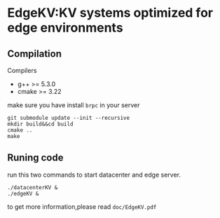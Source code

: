 # EdgeKV:KV systems optimized for edge environments
## Compilation
Compilers
- g++ >= 5.3.0 
- cmake >= 3.22

make sure you have install `brpc` in your server
```shell
git submodule update --init --recursive
mkdir build&&cd build
cmake ..
make
```
## Runing code
run this two commands to start datacenter and edge server.
```shell
./datacenterKV &
./edgeKV &
```
to get more information,please read `doc/EdgeKV.pdf`